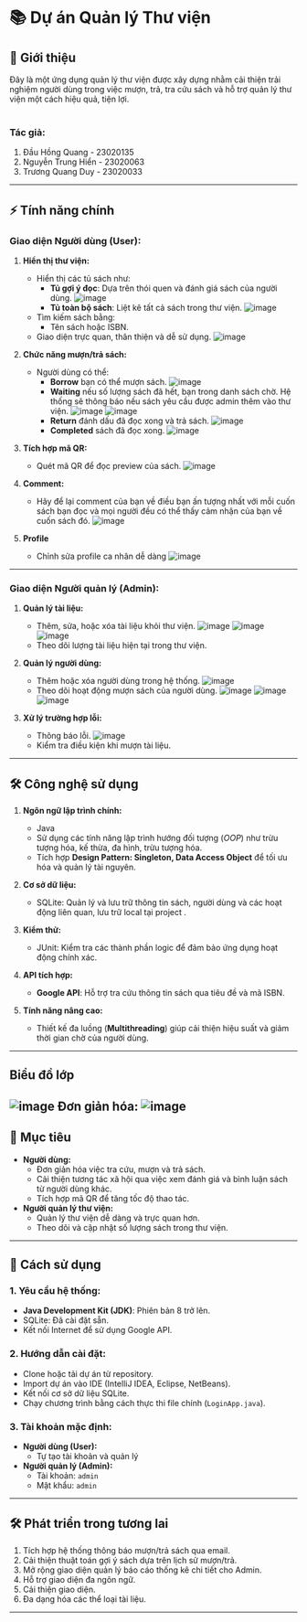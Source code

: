 # 📚 Dự án Quản lý Thư viện

## 📝 Giới thiệu
Đây là một ứng dụng quản lý thư viện được xây dựng nhằm cải thiện trải nghiệm người dùng trong việc mượn, trả, tra cứu sách và hỗ trợ quản lý thư viện một cách hiệu quả, tiện lợi.
<br><br>
### Tác giả:
1. Đầu Hồng Quang - 23020135
2. Nguyễn Trung Hiển - 23020063
3. Trương Quang Duy - 23020033
---
## ⚡ Tính năng chính

### **Giao diện Người dùng (User):**
1. **Hiển thị thư viện:**
   - Hiển thị các tủ sách như:
     - **Tủ gợi ý đọc**: Dựa trên thói quen và đánh giá sách của người dùng.
     ![image](/src/main/resources/images/UserRecommendationView.png)
     - **Tủ toàn bộ sách**: Liệt kê tất cả sách trong thư viện.
     ![image](/src/main/resources/images/UserDashBoardView.png)
   - Tìm kiếm sách bằng: 
     - Tên sách hoặc ISBN.
   - Giao diện trực quan, thân thiện và dễ sử dụng.
     ![image](/src/main/resources/images/UserBookView.png)

2. **Chức năng mượn/trả sách:**
   - Người dùng có thể:
     - **Borrow** bạn có thể mượn sách.
     ![image](/src/main/resources/images/BorrowSuccess.png)
     - **Waiting** nếu số lượng sách đã hết, bạn trong danh sách chờ. Hệ thống sẽ thông báo nếu sách yêu cầu được admin thêm vào thư viện.
     ![image](/src/main/resources/images/WaitingState.png)
     ![image](/src/main/resources/images/WaitingState2.png)
     - **Return** đánh dấu đã đọc xong và trả sách.
     ![image](/src/main/resources/images/ReturnSuccess.png)
     - **Completed** sách đã đọc xong.
     ![image](/src/main/resources/images/Completed.png)

3. **Tích hợp mã QR:**
   - Quét mã QR để đọc preview của sách.
     ![image](/src/main/resources/images/BookQRCode.png)
     
4. **Comment:**
   - Hãy để lại comment của bạn về điều bạn ấn tượng nhất với mỗi cuốn sách bạn đọc và mọi người đều có thể thấy cảm nhận của bạn về cuốn sách đó.
   ![image](/src/main/resources/images/AddComment.png)
5. **Profile**
    - Chỉnh sửa profile ca nhân dễ dàng
   ![image](/src/main/resources/images/UserProfileChange02.png)
---

### **Giao diện Người quản lý (Admin):**
1. **Quản lý tài liệu:**
   - Thêm, sửa, hoặc xóa tài liệu khỏi thư viện.
     ![image](/src/main/resources/images/AdminFindBook.png)
     ![image](/src/main/resources/images/AdminAddSucess.png)
     ![image](/src/main/resources/images/AddAPI.png)
   - Theo dõi lượng tài liệu hiện tại trong thư viện.

2. **Quản lý người dùng:**
   - Thêm hoặc xóa người dùng trong hệ thống.
     ![image](/src/main/resources/images/AddUser.png)
   - Theo dõi hoạt động mượn sách của người dùng.
     ![image](/src/main/resources/images/RemoveUser.png)
     ![image](/src/main/resources/images/AddSucces.jpg)
     ![image](/src/main/resources/images/AddError.png)
     
3. **Xử lý trường hợp lỗi:**
   - Thông báo lỗi.
     ![image](/src/main/resources/images/RemoveError.png)
   - Kiểm tra điều kiện khi mượn tài liệu.

---

## 🛠️ Công nghệ sử dụng

1. **Ngôn ngữ lập trình chính:**  
   - Java  
   - Sử dụng các tính năng lập trình hướng đối tượng (*OOP*) như trừu tượng hóa, kế thừa, đa hình, trừu tượng hóa.  
   - Tích hợp **Design Pattern: Singleton, Data Access Object** để tối ưu hóa và quản lý tài nguyên.

2. **Cơ sở dữ liệu:**  
   - SQLite: Quản lý và lưu trữ thông tin sách, người dùng và các hoạt động liên quan, lưu trữ local tại project .

3. **Kiểm thử:**  
   - JUnit: Kiểm tra các thành phần logic để đảm bảo ứng dụng hoạt động chính xác.

4. **API tích hợp:**  
   - **Google API**: Hỗ trợ tra cứu thông tin sách qua tiêu đề và mã ISBN.

5. **Tính năng nâng cao:**
   - Thiết kế đa luồng (**Multithreading**) giúp cải thiện hiệu suất và giảm thời gian chờ của người dùng.
---
## Biểu đồ lớp
![image](/src/main/resources/images/classdiagram.png)
Đơn giản hóa:
![image](/src/main/resources/images/meme.jpg)
---
## 🎯 Mục tiêu
- **Người dùng:**
  - Đơn giản hóa việc tra cứu, mượn và trả sách.
  - Cải thiện tương tác xã hội qua việc xem đánh giá và bình luận sách từ người dùng khác.
  - Tích hợp mã QR để tăng tốc độ thao tác.
- **Người quản lý thư viện:**
  - Quản lý thư viện dễ dàng và trực quan hơn.
  - Theo dõi và cập nhật số lượng sách trong thư viện.

---

## 🚀 Cách sử dụng

### 1. **Yêu cầu hệ thống:**
   - **Java Development Kit (JDK)**: Phiên bản 8 trở lên.
   - SQLite: Đã cài đặt sẵn.
   - Kết nối Internet để sử dụng Google API.

### 2. **Hướng dẫn cài đặt:**
   - Clone hoặc tải dự án từ repository.
   - Import dự án vào IDE (IntelliJ IDEA, Eclipse, NetBeans).
   - Kết nối cơ sở dữ liệu SQLite.
   - Chạy chương trình bằng cách thực thi file chính (`LoginApp.java`).

### 3. **Tài khoản mặc định:**
   - **Người dùng (User):**
     - Tự tạo tài khoản và quản lý
   - **Người quản lý (Admin):**
     - Tài khoản: `admin`
     - Mật khẩu: `admin`

---

## 🛠️ Phát triển trong tương lai
1. Tích hợp hệ thống thông báo mượn/trả sách qua email.
2. Cải thiện thuật toán gợi ý sách dựa trên lịch sử mượn/trả.
3. Mở rộng giao diện quản lý báo cáo thống kê chi tiết cho Admin.
4. Hỗ trợ giao diện đa ngôn ngữ.
5. Cải thiện giao diện.
6. Đa dạng hóa các thể loại tài liệu.
---

